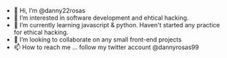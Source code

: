 - 👋 Hi, I’m @danny22rosas
- 👀 I’m interested in software development and ehtical hacking.
- 🌱 I’m currently learning javascript & python. Haven't started any practice for ethical hacking.
- 💞️ I’m looking to collaborate on any small front-end projects
- 📫 How to reach me ... follow my twitter account @dannyrosas99 

